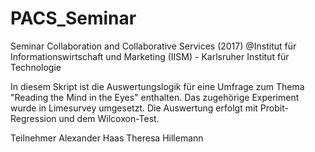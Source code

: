 # PACS_Seminar

Seminar Collaboration and Collaborative Services (2017)
@Institut für Informationswirtschaft und Marketing (IISM) - Karlsruher Institut für Technologie 
 
In diesem Skript ist die Auswertungslogik für eine Umfrage zum Thema "Reading the Mind in the Eyes" enthalten.
Das zugehörige Experiment wurde in Limesurvey umgesetzt. 
Die Auswertung erfolgt mit Probit-Regression und dem Wilcoxon-Test.

Teilnehmer 
Alexander Haas
Theresa Hillemann

